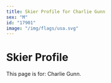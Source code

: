 ```yaml
---
title: Skier Profile for Charlie Gunn
sex: "M"
id: "17901"
image: "/img/flags/usa.svg" 
---
```


# Skier Profile

This page is for: Charlie Gunn.
    